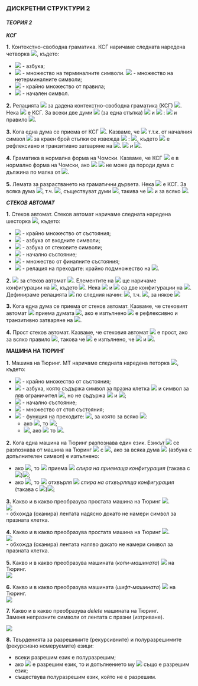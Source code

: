 ### ДИСКРЕТНИ СТРУКТУРИ 2
#### *ТЕОРИЯ 2*

***КСГ***

**1.** Контекстно-свободна граматика. КСГ наричаме следната наредена четворка <img src="https://latex.codecogs.com/svg.latex?\Large&space;G=<V,\sum{,}R,S>">, където:<br>
- <img src="https://latex.codecogs.com/svg.latex?\Large&space;V"> - азбука;
- <img src="https://latex.codecogs.com/svg.latex?\Large&space;\sum\subseteq{V}"> - множество на терминалните символи. <img src="https://latex.codecogs.com/svg.latex?\Large&space;V\setminus\sum"> - множество на нетерминалните символи;
- <img src="https://latex.codecogs.com/svg.latex?\Large&space;R\subseteq(V\setminus\sum)\times{V^{\ast}}"> - крайно множество от правила;
- <img src="https://latex.codecogs.com/svg.latex?\Large&space;S\in{V\setminus{\sum}}"> - начален символ.

**2.** Релацията <img src="https://latex.codecogs.com/svg.latex?\Large&space;\Rightarrow_G"> за дадена контекстно-свободна граматика (КСГ) <img src="https://latex.codecogs.com/svg.latex?\Large&space;G">.<br>Нека <img src="https://latex.codecogs.com/svg.latex?\Large&space;G=<V,\sum{,},R,S>"> е КСГ. За всеки две думи <img src="https://latex.codecogs.com/svg.latex?\Large&space;u,v\in{V^{\ast}}:{\;}u\Rightarrow_Gv"> (за една стъпка) <img src="https://latex.codecogs.com/svg.latex?\Large&space;\stackrel{\text{def.}}{\Leftrightarrow}\exists{x,y\in{V^{\ast}}}"> и <img src="https://latex.codecogs.com/svg.latex?\Large&space;A\in{V\setminus{\sum}}"> : <img src="https://latex.codecogs.com/svg.latex?\Large&space;v=xv'y,{\;}u=xAy"> и правило <img src="https://latex.codecogs.com/svg.latex?\Large&space;A\rightarrow_Gv'">.

**3.** Кога една дума се приема от КСГ <img src="https://latex.codecogs.com/svg.latex?\Large&space;\big(w\in{L(G)\big)}">. Казваме, че <img src="https://latex.codecogs.com/svg.latex?\Large&space;w\in{L(G)}"> т.т.к. от началния символ <img src="https://latex.codecogs.com/svg.latex?\Large&space;S"> за краен брой стъпки се извежда <img src="https://latex.codecogs.com/svg.latex?\Large&space;w"> : <img src="https://latex.codecogs.com/svg.latex?\Large&space;S\Rightarrow_G^{\ast}w">, където <img src="https://latex.codecogs.com/svg.latex?\Large&space;\Rightarow_G^{\ast}"> е рефлексивно и транзитивно затваряне на <img src="https://latex.codecogs.com/svg.latex?\Large&space;\Rightarow_G">. <img src="https://latex.codecogs.com/svg.latex?\Large&space;\big(L(G)=\{w|S\Rightarow_G^{\ast}w"> *и* <img src="https://latex.codecogs.com/svg.latex?\Large&space;w\in{\sum\ast}\}\big)">.

**4.** Граматика в нормална форма на Чомски. Казваме, че КСГ <img src="https://latex.codecogs.com/svg.latex?\Large&space;G=<V,\sum{,}R,S>"> е в нормално форма на Чомски, ако <img src="https://latex.codecogs.com/svg.latex?\Large&space;R\subseteq{(V\setminus{\sum})\times{V^2}}"> <img src="https://latex.codecogs.com/svg.latex?\Large&space;\big(G"> не може да породи дума с дължина по малка от <img src="https://latex.codecogs.com/svg.latex?\Large&space;2\big)">.

**5.** Лемата за разрастването на граматични дървета. Нека <img src="https://latex.codecogs.com/svg.latex?\Large&space;G=<V,\sum{,}R,S>"> е КСГ. За всяка дума <img src="https://latex.codecogs.com/svg.latex?\Large&space;w\in{L(G)}">, т.ч. <img src="https://latex.codecogs.com/svg.latex?\Large&space;|w|>\Phi(G)^{|V\setminus{\sum}|}">, съществуват думи <img src="https://latex.codecogs.com/svg.latex?\Large&space;u,v,x,y,z">, такива че <img src="https://latex.codecogs.com/svg.latex?\Large&space;w=u\cdot{v}\cdot{x}\cdot{y}\cdot{z},{\;}v\cdot{y}\neq\epsilon"> и за всяко <img src="https://latex.codecogs.com/svg.latex?\Large&space;i\in{\mathbb{N}_0}:{\;}u\cdot{v^i}\cdot{x\cdot{y^i}}\cdot{z}\in{L(G)}">.

***СТЕКОВ АВТОМАТ***

**1.** Стеков автомат. Стеков автомат наричаме следната наредена шесторка <img src="https://latex.codecogs.com/svg.latex?\Large&space;M=<K,\sum{,}\Gamma{,\Delta},s,F>">, където:
- <img src="https://latex.codecogs.com/svg.latex?\Large&space;K"> - крайно множество от състояния;
- <img src="https://latex.codecogs.com/svg.latex?\Large&space;\sum"> - азбука от входните символи;
- <img src="https://latex.codecogs.com/svg.latex?\Large&space;\Gamma"> - азбука от стековите символи;
- <img src="https://latex.codecogs.com/svg.latex?\Large&space;s\in{K}"> - начално състояние;
- <img src="https://latex.codecogs.com/svg.latex?\Large&space;F\subseteq{K}"> - множество от финалните състояния;
- <img src="https://latex.codecogs.com/svg.latex?\Large&space;\Delta"> - релация на преходите: крайно подмножество на <img src="https://latex.codecogs.com/svg.latex?\Large&space;\bigg(K\times{\big(\sum\cup}\{\epsilon\}\big)\times{\Gamma^{\ast}}\bigg)\times\big(K\times{\Gamma^{\ast}}\big)">.

**2.** <img src="https://latex.codecogs.com/svg.latex?\Large&space;\vdash_M"> за стеков автомат <img src="https://latex.codecogs.com/svg.latex?\Large&space;M">. Елементите на <img src="https://latex.codecogs.com/svg.latex?\Large&space;K\times{\sum\ast}\times\Gamma\ast"> ще наричаме конфигурации на <img src="https://latex.codecogs.com/svg.latex?\Large&space;M">, където <img src="https://latex.codecogs.com/svg.latex?\Large&space;M=<K,\sum{,}\Gamma{,\Delta},s,F>">. Нека <img src="https://latex.codecogs.com/svg.latex?\Large&space;(p,u,\alpha)"> и <img src="https://latex.codecogs.com/svg.latex?\Large&space;(q,v,\gamma)"> са две конфигурации на <img src="https://latex.codecogs.com/svg.latex?\Large&space;M">. Дефинираме релацията <img src="https://latex.codecogs.com/svg.latex?\Large&space;\vdash_M"> по следния начин: <img src="https://latex.codecogs.com/svg.latex?\Large&space;(p,u,\alpha)\vdash{(q,v,\gamma)}\stackrel{\text{def.}}{\Leftrightarrow}\exists{\big((p,a,\beta),(q,\delta)\big)}\in\Delta">, т.ч. <img src="https://latex.codecogs.com/svg.latex?\Large&space;u=a\cdot{v},{\;}\alpha{=\beta\cdot{\eta},{\;}\gamma{=\delta\cdot\eta}}">, за някое <img src="https://latex.codecogs.com/svg.latex?\Large&space;\eta\in\Gamma\ast">

**3.** Кога една дума се приема от стеков автомат. Казваме, че стековият автомат <img src="https://latex.codecogs.com/svg.latex?\Large&space;M=<K,\sum{,}\Gamma{,\Delta},s,F>"> приема думата <img src="https://latex.codecogs.com/svg.latex?\Large&space;w">, ако е изпълнено <img src="https://latex.codecogs.com/svg.latex?\Large&space;(s,w,\epsilon)\vdash_M^{\ast}(f,\epsilon{,}\epsilon),f\in{F},\vdash_M^{\ast}"> е рефлексивно и транзитивно затваряне на <img src="https://latex.codecogs.com/svg.latex?\Large&space;\vdash_M">.

**4.** Прост стеков автомат. Казваме, че стековия автомат <img src="https://latex.codecogs.com/svg.latex?\Large&space;M=<K,\sum{,}\Gamma{,\Delta},s,F>"> е прост, ако за всяко правило <img src="https://latex.codecogs.com/svg.latex?\Large&space;\big((q,a,\beta),(p,\gamma)\big)\in\Delta">, такова че <img src="https://latex.codecogs.com/svg.latex?\Large&space;q\neq{s}"> е изпълнено, че <img src="https://latex.codecogs.com/svg.latex?\Large&space;\beta\in\Gamma"> и <img src="https://latex.codecogs.com/svg.latex?\Large&space;|\gamma|\le{2}">.


**МАШИНА НА ТЮРИНГ**

**1.** Машина на Тюринг. МТ наричаме следната наредена петорка <img src="https://latex.codecogs.com/svg.latex?\Large&space;M=<K,\sum{,}\delta{,}s,H>">, където:
- <img src="https://latex.codecogs.com/svg.latex?\Large&space;K"> - крайно множество от състояния;
- <img src="https://latex.codecogs.com/svg.latex?\Large&space;\sum"> - азбука, която съдържа символ за празна клетка <img src="https://latex.codecogs.com/svg.latex?\Large&space;\sqcup"> и символ за ляв ограничител <img src="https://latex.codecogs.com/svg.latex?\Large&space;\rhd">, но не съдържа <img src="https://latex.codecogs.com/svg.latex?\Large&space;\leftarrow"> и <img src="https://latex.codecogs.com/svg.latex?\Large&space;\rightarrow">;
- <img src="https://latex.codecogs.com/svg.latex?\Large&space;s\in{K}"> - начално състояние;
- <img src="https://latex.codecogs.com/svg.latex?\Large&space;H\in{K}"> - множество от стоп състояния;
- <img src="https://latex.codecogs.com/svg.latex?\Large&space;\delta"> - функция на преходите: <img src="https://latex.codecogs.com/svg.latex?\Large&space;(K\setminus{H})\times\sum\rightarrow{K}\times(\sum\cup\{\leftarrow{,}\rightarrow\})">, за която за всяко <img src="https://latex.codecogs.com/svg.latex?\Large&space;q\in{K\setminus{H}}">:<br>
  - ако <img src="https://latex.codecogs.com/svg.latex?\Large&space;\delta(q,\rhd)=(p,b)">, то <img src="https://latex.codecogs.com/svg.latex?\Large&space;b=\rightarrow">;
  - <img src="https://latex.codecogs.com/svg.latex?\Large&space;\forall{a}\in\sum">, ако <img src="https://latex.codecogs.com/svg.latex?\Large&space;\delta(q,a)=(p,b)"> то <img src="https://latex.codecogs.com/svg.latex?\Large&space;b\neg\rhd">.

**2.** Кога една машина на Тюринг разпознава един език. Езикът <img src="https://latex.codecogs.com/svg.latex?\Large&space;L"> се разпознава от машина на Тюринг <img src="https://latex.codecogs.com/svg.latex?\Large&space;M=<K,\sum{,}\delta{,}s,H>"> с <img src="https://latex.codecogs.com/svg.latex?\Large&space;y,n\in{H}">, ако за всяка дума <img src="https://latex.codecogs.com/svg.latex?\Large&space;w\in\sum{o}{\ast}"> (азбука с допълнителен символ) е изпълнено:
- ако <img src="https://latex.codecogs.com/svg.latex?\Large&space;w\in{L}">, то <img src="https://latex.codecogs.com/svg.latex?\Large&space;M"> приема <img src="https://latex.codecogs.com/svg.latex?\Large&space;w{\;}{\;}\big((s,\rhd\underline{\sqcup}w)"> *спира на приемаща конфигурация* (такава с <img src="https://latex.codecogs.com/svg.latex?\Large&space;y">)<img src="https://latex.codecogs.com/svg.latex?\Large&space;\big)">;
- ако <img src="https://latex.codecogs.com/svg.latex?\Large&space;w\notin{L}">, то <img src="https://latex.codecogs.com/svg.latex?\Large&space;M"> отхвърля <img src="https://latex.codecogs.com/svg.latex?\Large&space;w{\;}{\;}\big((s,\rhd\underline{\sqcup}w)"> *спира на отхвърляща конфигурация* (такава с <img src="https://latex.codecogs.com/svg.latex?\Large&space;n">)<img src="https://latex.codecogs.com/svg.latex?\Large&space;\big)">;

**3.** Какво и в какво преобразува простата машина на Тюринг <img src="https://latex.codecogs.com/svg.latex?\Large&space;R_{\sqcup}">.<br><img src="https://latex.codecogs.com/svg.latex?\Large&space;\rhd{w_1}\underline{\sqcup}w_2\rightarrow_{R_{\sqcup}}\rhd{w_1}\sqcup{w_2}\underline{\sqcup},{\;}w_2\in(\sum\setminus\{\rhd{,}\sqcup\})^{\ast}"><br>- обхожда (сканира) лентата надясно докато не намери символ за празната клетка.

**4.** Какво и в какво преобразува простата машина на Тюринг <img src="https://latex.codecogs.com/svg.latex?\Large&space;L_{\sqcup}">.<br><img src="https://latex.codecogs.com/svg.latex?\Large&space;\rhd{w_1}{\sqcup}w_2\underline{\sqcup}\rightarrow_{L_{\sqcup}}\rhd{w_1}\underline{\sqcup}{w_2},{\;}w_2\in(\sum\setminus\{\rhd{,}\sqcup\})^{\ast}"><br>- обхожда (сканира) лентата наляво докато не намери символ за празната клетка.

**5.** Какво и в какво преобразува машината (*копи-машината*) <img src="https://latex.codecogs.com/svg.latex?\Large&space;C"> на Тюринг.<br>
<img src="https://latex.codecogs.com/svg.latex?\Large&space;\sqcup{w}\underline{\sqcup}\stackrel{\text{C}}{\rightarrow}\sqcup{w}\sqcup{w}\underline{\sqcup},{\;}w_2\in(\sum\setminus\{\rhd{,}\sqcup\})^{\ast}">

**6.** Какво и в какво преобразува машината (*шифт-машината*) <img src="https://latex.codecogs.com/svg.latex?\Large&space;S\rightarrow"> на Тюринг.<br>
<img src="https://latex.codecogs.com/svg.latex?\Large&space;\sqcup{w}\underline{\sqcup}\stackrel{\text{S}}{\rightarrow}\sqcup\sqcup{w}\underline{\sqcup},{\;}w_2\in(\sum\setminus\{\rhd{,}\sqcup\})^{\ast}">

**7.** Какво и в какво преобразува *delete* машината на Тюринг.<br>
Заменя непразните символи от лентата с празни (изтриване).

![](https://github.com/andy489/Data_Structures_and_Algorithms_CPP/blob/master/assets/Turing%20Machine%2001.png)

**8.** Твърденията за разрешимите (рекурсивните) и полуразрешимите (рекурсивно номеруемите) езици:
- всеки разрешим език е полуразрешим;
- ако <img src="https://latex.codecogs.com/svg.latex?\Large&space;L"> е разрешим език, то и допълнението му <img src="https://latex.codecogs.com/svg.latex?\Large&space;\overline{L}=(\sum{\setminus}\\{\rhd{,}\sqcup\})^{\ast}"> също е разрешим език;
- съществува полуразрешим език, който не е разрешим.
